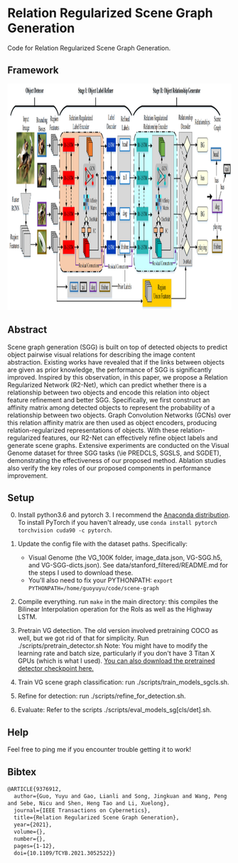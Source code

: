 # Relation Regularized Scene Graph Generation
Code for Relation Regularized Scene Graph Generation.

## Framework
<div align=center><img width="672" height="508" src=docs/framework_GlobalLocalStruct_V2_00.png/></div>

## Abstract
Scene graph generation (SGG) is built on top of detected objects to predict object pairwise visual relations for describing the image content abstraction. Existing works have revealed that if the links between objects are given as prior knowledge, the performance of SGG is significantly improved. Inspired by this observation, in this paper, we propose a Relation Regularized Network (R2-Net), which can predict whether there is a relationship between two objects and encode this relation into object feature refinement and better SGG. Specifically, we first construct an affinity matrix among detected objects to represent the probability of a relationship between two objects. Graph Convolution Networks (GCNs) over this relation affinity matrix are then used as object encoders, producing relation-regularized representations of objects. With these relation-regularized features, our R2-Net can effectively refine object labels and generate scene graphs. Extensive experiments are conducted on the Visual Genome dataset for three SGG tasks (\ie PREDCLS, SGSLS, and SGDET), demonstrating the effectiveness of our proposed method. Ablation studies also verify the key roles of our proposed components in performance improvement.


## Setup


0. Install python3.6 and pytorch 3. I recommend the [Anaconda distribution](https://repo.continuum.io/archive/). To install PyTorch if you haven't already, use
 ```conda install pytorch torchvision cuda90 -c pytorch```.
1. Update the config file with the dataset paths. Specifically:
    - Visual Genome (the VG_100K folder, image_data.json, VG-SGG.h5, and VG-SGG-dicts.json). See data/stanford_filtered/README.md for the steps I used to download these.
    - You'll also need to fix your PYTHONPATH: ```export PYTHONPATH=/home/guoyuyu/code/scene-graph``` 

2. Compile everything. run ```make``` in the main directory: this compiles the Bilinear Interpolation operation for the RoIs as well as the Highway LSTM.

3. Pretrain VG detection. The old version involved pretraining COCO as well, but we got rid of that for simplicity. Run ./scripts/pretrain_detector.sh
Note: You might have to modify the learning rate and batch size, particularly if you don't have 3 Titan X GPUs (which is what I used). [You can also download the pretrained detector checkpoint here.](https://drive.google.com/open?id=11zKRr2OF5oclFL47kjFYBOxScotQzArX)

4. Train VG scene graph classification: run ./scripts/train_models_sgcls.sh. 
5. Refine for detection: run ./scripts/refine_for_detection.sh.
6. Evaluate: Refer to the scripts ./scripts/eval_models_sg[cls/det].sh.

## Help

Feel free to ping me if you encounter trouble getting it to work!
## Bibtex

```
@ARTICLE{9376912,
  author={Guo, Yuyu and Gao, Lianli and Song, Jingkuan and Wang, Peng and Sebe, Nicu and Shen, Heng Tao and Li, Xuelong},
  journal={IEEE Transactions on Cybernetics}, 
  title={Relation Regularized Scene Graph Generation}, 
  year={2021},
  volume={},
  number={},
  pages={1-12},
  doi={10.1109/TCYB.2021.3052522}}
```
